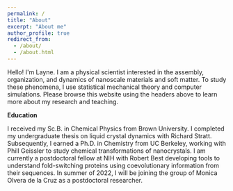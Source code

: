 ```yaml
---
permalink: /
title: "About"
excerpt: "About me"
author_profile: true
redirect_from: 
  - /about/
  - /about.html
---
```


Hello! I'm Layne. I am a physical scientist interested in the assembly, organization, and dynamics of nanoscale materials and soft matter. To study these phenomena, I use statistical mechanical theory and computer simulations. Please browse this website using the headers above to learn more about my research and teaching.

**Education**

I received my Sc.B. in Chemical Physics from Brown University. I completed my undergraduate thesis on liquid crystal dynamics with Richard Stratt. Subsequently, I earned a Ph.D. in Chemistry from UC Berkeley, working with Phill Geissler to study chemical transformations of nanocrystals. I am currently a postdoctoral fellow at NIH with Robert Best developing tools to understand fold-switching proteins using coevolutionary information from their sequences. In summer of 2022, I will be joining the group of Monica Olvera de la Cruz as a postdoctoral researcher.
